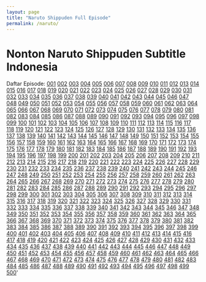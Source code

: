 ```yaml
---
layout: page
title: "Naruto Shippuden Full Episode"
permalink: /naruto/
---
```


# Nonton Naruto Shippuden Subtitle Indonesia


Daftar Episode:
[001](/diah/001) [002](/diah/002) [003](/diah/003) [004](/diah/004) [005](/diah/005) [006](/diah/006) [007](/diah/007) [008](/diah/008) [009](/diah/009) [010](/diah/010) [011](/diah/011) [012](/diah/012) [013](/diah/013) [014](/diah/014) [015](/diah/015) [016](/diah/016) [017](/diah/017) [018](/diah/018) [019](/diah/019) [020](/diah/020) [021](/diah/021) [022](/diah/022) [023](/diah/023) [024](/diah/024) [025](/diah/025) [026](/diah/026) [027](/diah/027) [028](/diah/028) [029](/diah/029) [030](/diah/030) [031](/diah/031) [032](/diah/032) [033](/diah/033) [034](/diah/034) [035](/diah/035) [036](/diah/036) [037](/diah/037) [038](/diah/038) [039](/diah/039) [040](/diah/040) [041](/diah/041) [042](/diah/042) [043](/diah/043) [044](/diah/044) [045](/diah/045) [046](/diah/046) [047](/diah/047) [048](/diah/048) [049](/diah/049) [050](/diah/050) [051](/diah/051) [052](/diah/052) [053](/diah/053) [054](/diah/054) [055](/diah/055) [056](/diah/056) [057](/diah/057) [058](/diah/058) [059](/diah/059) [060](/diah/060) [061](/diah/061) [062](/diah/062) [063](/diah/063) [064](/diah/064) [065](/diah/065) [066](/diah/066) [067](/diah/067) [068](/diah/068) [069](/diah/069) [070](/diah/070) [071](/diah/071) [072](/diah/072) [073](/diah/073) [074](/diah/074) [075](/diah/075) [076](/diah/076) [077](/diah/077) [078](/diah/078) [079](/diah/079) [080](/diah/080) [081](/diah/081) [082](/diah/082) [083](/diah/083) [084](/diah/084) [085](/diah/085) [086](/diah/086) [087](/diah/087) [088](/diah/088) [089](/diah/089) [090](/diah/090) [091](/diah/091) [092](/diah/092) [093](/diah/093) [094](/diah/094) [095](/diah/095) [096](/diah/096) [097](/diah/097) [098](/diah/098) [099](/diah/099) [100](/diah/100) [101](/diah/101) [102](/diah/102) [103](/diah/103) [104](/diah/104) [105](/diah/105) [106](/diah/106) [107](/diah/107) [108](/diah/108) [109](/diah/109) [110](/diah/110) [111](/diah/111) [112](/diah/112) [113](/diah/113) [114](/diah/114) [115](/diah/115) [116](/diah/116) [117](/diah/117) [118](/diah/118) [119](/diah/119) [120](/diah/120) [121](/diah/121) [122](/diah/122) [123](/diah/123) [124](/diah/124) [125](/diah/125) [126](/diah/126) [127](/diah/127) [128](/diah/128) [129](/diah/129) [130](/diah/130) [131](/diah/131) [132](/diah/132) [133](/diah/133) [134](/diah/134) [135](/diah/135) [136](/diah/136) [137](/diah/137) [138](/diah/138) [139](/diah/139) [140](/diah/140) [141](/diah/141) [142](/diah/142) [143](/diah/143) [144](/diah/144) [145](/diah/145) [146](/diah/146) [147](/diah/147) [148](/diah/148) [149](/diah/149) [150](/diah/150) [151](/diah/151) [152](/diah/152) [153](/diah/153) [154](/diah/154) [155](/diah/155) [156](/diah/156) [157](/diah/157) [158](/diah/158) [159](/diah/159) [160](/diah/160) [161](/diah/161) [162](/diah/162) [163](/diah/163) [164](/diah/164) [165](/diah/165) [166](/diah/166) [167](/diah/167) [168](/diah/168) [169](/diah/169) [170](/diah/170) [171](/diah/171) [172](/diah/172) [173](/diah/173) [174](/diah/174) [175](/diah/175) [176](/diah/176) [177](/diah/177) [178](/diah/178) [179](/diah/179) [180](/diah/180) [181](/diah/181) [182](/diah/182) [183](/diah/183) [184](/diah/184) [185](/diah/185) [186](/diah/186) [187](/diah/187) [188](/diah/188) [189](/diah/189) [190](/diah/190) [191](/diah/191) [192](/diah/192) [193](/diah/193) [194](/diah/194) [195](/diah/195) [196](/diah/196) [197](/diah/197) [198](/diah/198) [199](/diah/199) [200](/diah/200) [201](/diah/201) [202](/diah/202) [203](/diah/203) [204](/diah/204) [205](/diah/205) [206](/diah/206) [207](/diah/207) [208](/diah/208) [209](/diah/209) [210](/diah/210) [211](/diah/211) [212](/diah/212) [213](/diah/213) [214](/diah/214) [215](/diah/215) [216](/diah/216) [217](/diah/217) [218](/diah/218) [219](/diah/219) [220](/diah/220) [221](/diah/221) [222](/diah/222) [223](/diah/223) [224](/diah/224) [225](/diah/225) [226](/diah/226) [227](/diah/227) [228](/diah/228) [229](/diah/229) [230](/diah/230) [231](/diah/231) [232](/diah/232) [233](/diah/233) [234](/diah/234) [235](/diah/235) [236](/diah/236) [237](/diah/237) [238](/diah/238) [239](/diah/239) [240](/diah/240) [241](/diah/241) [242](/diah/242) [243](/diah/243) [244](/diah/244) [245](/diah/245) [246](/diah/246) [247](/diah/247) [248](/diah/248) [249](/diah/249) [250](/diah/250) [251](/diah/251) [252](/diah/252) [253](/diah/253) [254](/diah/254) [255](/diah/255) [256](/diah/256) [257](/diah/257) [258](/diah/258) [259](/diah/259) [260](/diah/260) [261](/diah/261) [262](/diah/262) [263](/diah/263) [264](/diah/264) [265](/diah/265) [266](/diah/266) [267](/diah/267) [268](/diah/268) [269](/diah/269) [270](/diah/270) [271](/diah/271) [272](/diah/272) [273](/diah/273) [274](/diah/274) [275](/diah/275) [276](/diah/276) [277](/diah/277) [278](/diah/278) [279](/diah/279) [280](/diah/280) [281](/diah/281) [282](/diah/282) [283](/diah/283) [284](/diah/284) [285](/diah/285) [286](/diah/286) [287](/diah/287) [288](/diah/288) [289](/diah/289) [290](/diah/290) [291](/diah/291) [292](/diah/292) [293](/diah/293) [294](/diah/294) [295](/diah/295) [296](/diah/296) [297](/diah/297) [298](/diah/298) [299](/diah/299) [300](/diah/300) [301](/diah/301) [302](/diah/302) [303](/diah/303) [304](/diah/304) [305](/diah/305) [306](/diah/306) [307](/diah/307) [308](/diah/308) [309](/diah/309) [310](/diah/310) [311](/diah/311) [312](/diah/312) [313](/diah/313) [314](/diah/314) [315](/diah/315) [316](/diah/316) [317](/diah/317) [318](/diah/318) [319](/diah/319) [320](/diah/320) [321](/diah/321) [322](/diah/322) [323](/diah/323) [324](/diah/324) [325](/diah/325) [326](/diah/326) [327](/diah/327) [328](/diah/328) [329](/diah/329) [330](/diah/330) [331](/diah/331) [332](/diah/332) [333](/diah/333) [334](/diah/334) [335](/diah/335) [336](/diah/336) [337](/diah/337) [338](/diah/338) [339](/diah/339) [340](/diah/340) [341](/diah/341) [342](/diah/342) [343](/diah/343) [344](/diah/344) [345](/diah/345) [346](/diah/346) [347](/diah/347) [348](/diah/348) [349](/diah/349) [350](/diah/350) [351](/diah/351) [352](/diah/352) [353](/diah/353) [354](/diah/354) [355](/diah/355) [356](/diah/356) [357](/diah/357) [358](/diah/358) [359](/diah/359) [360](/diah/360) [361](/diah/361) [362](/diah/362) [363](/diah/363) [364](/diah/364) [365](/diah/365) [366](/diah/366) [367](/diah/367) [368](/diah/368) [369](/diah/369) [370](/diah/370) [371](/diah/371) [372](/diah/372) [373](/diah/373) [374](/diah/374) [375](/diah/375) [376](/diah/376) [377](/diah/377) [378](/diah/378) [379](/diah/379) [380](/diah/380) [381](/diah/381) [382](/diah/382) [383](/diah/383) [384](/diah/384) [385](/diah/385) [386](/diah/386) [387](/diah/387) [388](/diah/388) [389](/diah/389) [390](/diah/390) [391](/diah/391) [392](/diah/392) [393](/diah/393) [394](/diah/394) [395](/diah/395) [396](/diah/396) [397](/diah/397) [398](/diah/398) [399](/diah/399) [400](/diah/400) [401](/diah/401) [402](/diah/402) [403](/diah/403) [404](/diah/404) [405](/diah/405) [406](/diah/406) [407](/diah/407) [408](/diah/408) [409](/diah/409) [410](/diah/410) [411](/diah/411) [412](/diah/412) [413](/diah/413) [414](/diah/414) [415](/diah/415) [416](/diah/416) [417](/diah/417) [418](/diah/418) [419](/diah/419) [420](/diah/420) [421](/diah/421) [422](/diah/422) [423](/diah/423) [424](/diah/424) [425](/diah/425) [426](/diah/426) [427](/diah/427) [428](/diah/428) [429](/diah/429) [430](/diah/430) [431](/diah/431) [432](/diah/432) [433](/diah/433) [434](/diah/434) [435](/diah/435) [436](/diah/436) [437](/diah/437) [438](/diah/438) [439](/diah/439) [440](/diah/440) [441](/diah/441) [442](/diah/442) [443](/diah/443) [444](/diah/444) [445](/diah/445) [446](/diah/446) [447](/diah/447) [448](/diah/448) [449](/diah/449) [450](/diah/450) [451](/diah/451) [452](/diah/452) [453](/diah/453) [454](/diah/454) [455](/diah/455) [456](/diah/456) [457](/diah/457) [458](/diah/458) [459](/diah/459) [460](/diah/460) [461](/diah/461) [462](/diah/462) [463](/diah/463) [464](/diah/464) [465](/diah/465) [466](/diah/466) [467](/diah/467) [468](/diah/468) [469](/diah/469) [470](/diah/470) [471](/diah/471) [472](/diah/472) [473](/diah/473) [474](/diah/474) [475](/diah/475) [476](/diah/476) [477](/diah/477) [478](/diah/478) [479](/diah/479) [480](/diah/480) [481](/diah/481) [482](/diah/482) [483](/diah/483) [484](/diah/484) [485](/diah/485) [486](/diah/486) [487](/diah/487) [488](/diah/488) [489](/diah/489) [490](/diah/490) [491](/diah/491) [492](/diah/492) [493](/diah/493) [494](/diah/494) [495](/diah/495) [496](/diah/496) [497](/diah/497) [498](/diah/498) [499](/diah/499) [500](/diah/500)'

